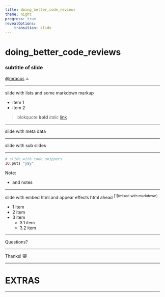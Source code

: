 ```yaml
---
title: doing_better_code_reviews
theme: night
progress: true
revealOptions:
    transition: slide
---
```


# doing_better_code_reviews
### subtitle of slide
[@mracos](https://github.com/mracos) 🔝

---

slide with lists and some markdown markup
- item 1
- item 2

> blokquote **bold** *italic* [link](https://www.google.com)

---


<!-- .slide: data-background="./assets/path/to/something.png" -->
slide with meta data

---

slide with sub slides

----

```elixir
# slide with code snippets
IO.puts "yay"
```

Note:
- and notes

----

slide with embed html and appear effects
html ahead <sup>[1](mixed with markdown)</sup>
<ul>
    <li class="fragment"> 1 item </li>
    <li class="fragment"> 2 item </li>
    <li class="fragment">
        3 item
        <ul>
            <li class="fragment"> 3.1 item </li>
            <li class="fragment"> 3.2 item </li>
        </ul>
    </li>
</ul>

---

Questions?

---

Thanks! 😸

---

# EXTRAS

---
